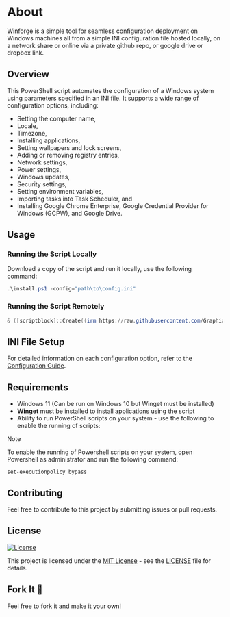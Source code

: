 # About
Winforge is a simple tool for seamless configuration deployment on Windows machines all from a simple INI configuration file hosted locally, on a network share or online via a private github repo, or google drive or dropbox link. 

## Overview
This PowerShell script automates the configuration of a Windows system using parameters specified in an INI file. It supports a wide range of configuration options, including:
- Setting the computer name,
- Locale,
- Timezone,
- Installing applications,
- Setting wallpapers and lock screens,
- Adding or removing registry entries,
- Network settings,
- Power settings,
- Windows updates,
- Security settings,
- Setting environment variables,
- Importing tasks into Task Scheduler, and
- Installing Google Chrome Enterprise, Google Credential Provider for Windows (GCPW), and Google Drive.

## Usage

### Running the Script Locally

Download a copy of the script and run it locally, use the following command:

```powershell
.\install.ps1 -config="path\to\config.ini"
```

### Running the Script Remotely
```powershell
& ([scriptblock]::Create((irm https://raw.githubusercontent.com/Graphixa/Winforge/refs/heads/main/winforge.ps1))) -config "https://raw.githubusercontent.com/Graphixa/Winforge/refs/heads/main/test.config"
```

## INI File Setup
For detailed information on each configuration option, refer to the [Configuration Guide](https://github.com/Graphixa/WinforgeX/wiki/WinForgeX-Configuration-Script-Knowledge-Base).

## Requirements

- Windows 11 (Can be run on Windows 10 but Winget must be installed)
- **Winget** must be installed to install applications using the script
- Ability to run PowerShell scripts on your system - use the following to enable the running of scripts:

> [!NOTE]
> To enable the running of Powershell scripts on your system, open Powershell as administrator and run the following command:
```
set-executionpolicy bypass
```

## Contributing
Feel free to contribute to this project by submitting issues or pull requests. 

## License 
[![License](https://img.shields.io/badge/License-MIT-blue.svg)](LICENSE)

This project is licensed under the [MIT License](LICENSE) - see the [LICENSE](LICENSE) file for details.


## Fork It 🍴
Feel free to fork it and make it your own!
